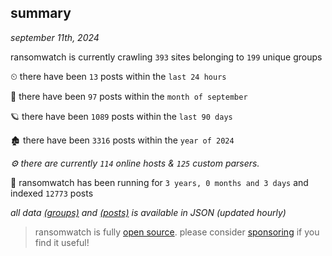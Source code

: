
## summary
_september 11th, 2024_

ransomwatch is currently crawling `393` sites belonging to `199` unique groups

⏲ there have been `13` posts within the `last 24 hours`

🦈 there have been `97` posts within the `month of september`

🪐 there have been `1089` posts within the `last 90 days`

🏚 there have been `3316` posts within the `year of 2024`

_⚙️ there are currently `114` online hosts & `125` custom parsers._

🦕 ransomwatch has been running for `3 years, 0 months and 3 days` and indexed `12773` posts

_all data  [(groups)](http://ransomwhat.telemetry.ltd/groups) and [(posts)](http://ransomwhat.telemetry.ltd/posts) is available in JSON (updated hourly)_

> ransomwatch is fully [open source](https://github.com/joshhighet/ransomwatch#ransomwatch--). please consider [sponsoring](https://github.com/sponsors/joshhighet) if you find it useful!

